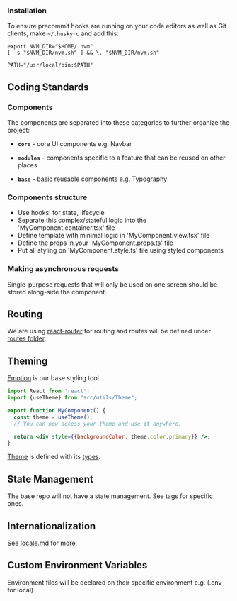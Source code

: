 ### Installation

To ensure precommit hooks are running on your code editors as well as Git clients,
make `~/.huskyrc` and add this:

````
export NVM_DIR="$HOME/.nvm"
[ -s "$NVM_DIR/nvm.sh" ] && \. "$NVM_DIR/nvm.sh"

PATH="/usr/local/bin:$PATH"
````

## Coding Standards

### Components

The components are separated into these categories to further organize the project:

- **`core`** - core UI components e.g. Navbar

- **`modules`** - components specific to a feature that can be reused on other places

- **`base`** - basic reusable components e.g. Typography

### Components structure

 - Use hooks: for state, lifecycle
 - Separate this complex/stateful logic into the 'MyComponent.container.tsx' file
 - Define template with minimal logic in 'MyComponent.view.tsx' file
 - Define the props in your 'MyComponent.props.ts' file
 - Put all styling on 'MyComponent.style.ts' file using styled components

### Making asynchronous requests

Single-purpose requests that will only be used on one screen should be stored along-side the component.

## Routing

We are using [react-router](https://reactrouter.com/web/guides/quick-start) for routing and routes will be defined under [routes folder](src/routes).

## Theming
[Emotion](https://emotion.sh/docs/introduction) is our base styling tool.

```jsx
import React from 'react';
import {useTheme} from "src/utils/Theme";

export function MyComponent() {
  const theme = useTheme();
  // You can now access your theme and use it anywhere.

  return <div style={{backgroundColor: theme.color.primary}} />;
}
```

[Theme](src/utils/Theme.ts) is defined with its [types](src/types/Theme.ts).

## State Management

The base repo will not have a state management.
See tags for specific ones.

## Internationalization

See [locale.md](src/locales/i18n.md) for more.

## Custom Environment Variables
Environment files will be declared on their specific environment e.g. (.env for local)